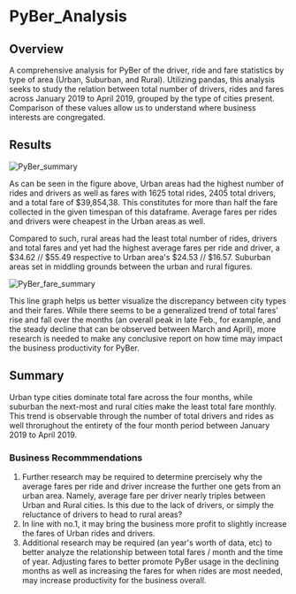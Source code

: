 # PyBer_Analysis

## Overview

A comprehensive analysis for PyBer of the driver, ride and fare statistics by type of area (Urban, Suburban, and Rural). Utilizing pandas, this analysis seeks to study the relation between total number of drivers, rides and fares across January 2019 to April 2019, grouped by the type of cities present. Comparison of these values allow us to understand where business interests are congregated. 

## Results

![PyBer_summary](https://user-images.githubusercontent.com/107447038/180668562-ef67264d-5fe8-4f8d-a243-0e7af4b87cb6.png)

As can be seen in the figure above, Urban areas had the highest number of rides and drivers as well as fares with 1625 total rides, 2405 total drivers, and a total fare of $39,854,38. This constitutes for more than half the fare collected in the given timespan of this dataframe. Average fares per rides and drivers were cheapest in the Urban areas as well. 

Compared to such, rural areas had the least total number of rides, drivers and total fares and yet had the highest average fares per ride and driver,  a $34.62 // $55.49  respective to Urban area's  $24.53 // $16.57. Suburban areas set in middling grounds between the urban and rural figures. 

![PyBer_fare_summary](https://user-images.githubusercontent.com/107447038/180668553-758dc849-1f83-4bad-bcf9-78983045ca80.png)

This line graph helps us better visualize the discrepancy between city types and their fares. While there seems to be a generalized trend of total fares' rise and fall over the months (an overall peak in late Feb., for example, and the steady decline that can be observed between March and April), more research is needed to make any conclusive report on how time may impact the business productivity for PyBer. 

## Summary

Urban type cities dominate total fare across the four months, while suburban the next-most and rural cities make the least total fare monthly. This trend is observable through the number of total drivers and rides as well throrughout the entirety of the four month period between January 2019 to April 2019. 

### Business Recommmendations
1. Further research may be required to determine prercisely why the average fares per ride and driver increase the further one gets from an urban area. Namely, average fare per driver nearly triples between Urban and Rural cities. Is this due to the lack of drivers, or simply the reluctance of drivers to head to rural areas? 
2. In line with no.1, it may bring the business more profit to slightly increase the fares of Urban rides and drivers.
3. Additional research may be required (an year's worth of data, etc) to better analyze the relationship between total fares / month and the time of year. Adjusting fares to better promote PyBer usage in the declining months as well as increasing the fares for when rides are most needed, may increase productivity for the business overall.

